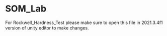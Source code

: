 # SOM_Lab
For Rockwell_Hardness_Test please make sure to open this file in 2021.3.4f1 version of unity editor to make changes.
